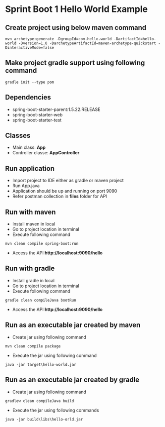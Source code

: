 # Sprint Boot 1 Hello World Example

## Create project using below maven command
```
mvn archetype:generate -DgroupId=com.hello.world -DartifactId=hello-world -Dversion=1.0 -DarchetypeArtifactId=maven-archetype-quickstart -DinteractiveMode=false
```

## Make project gradle support using following command
```
gradle init --type pom
```

## Dependencies
* spring-boot-starter-parent:1.5.22.RELEASE
* spring-boot-starter-web
* spring-boot-starter-test

## Classes
* Main class: **App**
* Controller classe: **AppController**

## Run application
* Import project to IDE either as gradle or maven project
* Run App.java
* Application should be up and running on port 9090
* Refer postman collection in **files** folder for API

## Run with maven
* Install maven in local
* Go to project location in terminal
* Execute following command
```
mvn clean compile spring-boot:run
```
* Access the API **http://localhost:9090/hello**

## Run with gradle
* Install gradle in local
* Go to project location in terminal
* Execute following command
```
gradle clean compileJava bootRun
```
* Access the API **http://localhost:9090/hello**

## Run as an executable jar created by maven
* Create jar using following command
```
mvn clean compile package
```
* Execute the jar using following command
```
java -jar target\hello-world.jar
```

## Run as an executable jar created by gradle
* Create jar using following command
```
gradlew clean compileJava build
```
* Execute the jar using following commands
```
java -jar build\libs\hello-orld.jar
```
